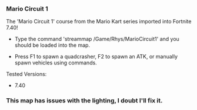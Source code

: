 ### Mario Circuit 1
The 'Mario Circuit 1' course from the Mario Kart series imported into Fortnite 7.40!

- Type the command 'streammap /Game/Rhys/MarioCircuit1' and you should be loaded into the map.

- Press F1 to spawn a quadcrasher, F2 to spawn an ATK, or manually spawn vehicles using commands.

Tested Versions:

- 7.40

### This map has issues with the lighting, I doubt I'll fix it.